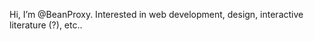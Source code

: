 Hi, I’m @BeanProxy.
Interested in web development, design, interactive literature (?), etc..

<!---
BeanProxy/BeanProxy is a ✨ special ✨ repository because its `README.md` (this file) appears on your GitHub profile.
You can click the Preview link to take a look at your changes.
--->
